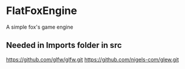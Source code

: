 # FlatFoxEngine
A simple fox's game engine

## Needed in Imports folder in src
https://github.com/glfw/glfw.git
https://github.com/nigels-com/glew.git
